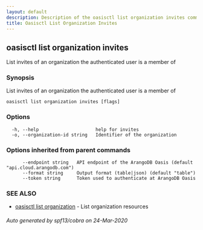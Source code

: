```yaml
---
layout: default
description: Description of the oasisctl list organization invites command
title: Oasisctl List Organization Invites
---
```

## oasisctl list organization invites

List invites of an organization the authenticated user is a member of

### Synopsis

List invites of an organization the authenticated user is a member of

```
oasisctl list organization invites [flags]
```

### Options

```
  -h, --help                     help for invites
  -o, --organization-id string   Identifier of the organization
```

### Options inherited from parent commands

```
      --endpoint string   API endpoint of the ArangoDB Oasis (default "api.cloud.arangodb.com")
      --format string     Output format (table|json) (default "table")
      --token string      Token used to authenticate at ArangoDB Oasis
```

### SEE ALSO

* [oasisctl list organization](oasisctl-list-organization.md)	 - List organization resources

###### Auto generated by spf13/cobra on 24-Mar-2020
